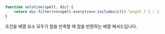 ```js
function solution(spell, dic) {
    return dic.filter(v=>spell.every(c=>v.includes(c))).length ? 1 : 2;
}
```

조건을 배열 요소 모두가 참을 만족할 때 참을 반환하는 배열 메서드입니다.